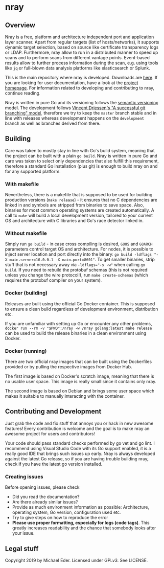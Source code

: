 # nray

## Overview

Nray is a free, platform and architecture independent port and application layer scanner. 
Apart from regular targets (list of hosts/networks), it supports dynamic target selection, based on source like certificate transparency logs or LDAP. 
Furthermore, nray allow to run in a distributed manner to speed up scans and to perform scans from different vantage points. 
Event-based results allow to further process information during the scan, e.g. using tools like `jq` or full-blown data analysis platforms like elasticsearch or Splunk.

This is the main repository where nray is developed. 
Downloads are [here](https://github.com/nray-scanner/nray/releases). 
If you are looking for user documentation, have a look at the [project homepage](https://nray-scanner.org). 
For information related to developing and contributing to nray, continue reading.

Nray is written in pure Go and its versioning follows the [semantic versioning](https://semver.org/) model. 
The development follows [Vincent Driessen's "A successful git branching" model](https://nvie.com/posts/a-successful-git-branching-model/), therefore we try to keep the `master` branch stable and in line with releases whereas development happens on the `development` branch as well as branches derived from there.

## Building 

Care was taken to mostly stay in line with Go's build system, meaning that the project can be built with a plain `go build`. 
Nray is written in pure Go and care was taken to select only dependencies that also fulfill this requirement, therefore a standard Go installation (plus git) is enough to build nray on and for any supported platform.

### With makefile

Nevertheless, there is a makefile that is supposed to be used for building production versions (`make release`) - it ensures that no C dependencies are linked in and symbols are stripped from binaries to save space. 
Also, binaries for most common operating systems are created automatically. 
A call to `make` will build a local development version, tailored to your current OS and architecture with C libraries and Go's race detector linked in.

### Without makefile

Simply run `go build` - in case cross compiling is desired, `GOOS` and `GOARCH` parameters control target OS and architecture.
For nodes, it is possible to inject server location and port directly into the binary: `go build -ldflags "-X main.server=10.0.0.1 -X main.port=8601"`.
To get smaller binaries, strip stuff that is not necessary away via `-ldflags="-s -w"` when calling `go build`.
If you need to rebuild the protobuf schemas (this is not required unless you change the wire protocol!), run `make create-schemas` (which requires the protobuf compiler on your system). 

### Docker (building)

Releases are built using the official Go Docker container. 
This is supposed to ensure a clean build regardless of development environment, distribution etc.

If you are unfamiliar with setting up Go or encounter any other problems, `docker run --rm -v "$PWD":/nray -w /nray golang:latest make release` can be used to build the release binaries in a clean environment using Docker. 

### Docker (running)

There are two official nray images that can be built using the Dockerfiles provided or by pulling the respective images from Docker Hub.

The first image is based on Docker's scratch image, meaning that there is no usable user space.
This image is really small since it contains only nray.

The second image is based on Debian and brings some user space which makes it suitable to manually interacting with the container.

## Contributing and Development

Just grab the code and fix stuff that annoys you or hack in new awesome features!
Every contribution is welcome and the goal is to make nray an awesome project for users and contributors!

Your code should pass standard checks performed by go vet and go lint. 
I recommend using Visual Studio Code with its Go support enabled, it is a really good IDE that brings such issues up early.
Nray is always developed against the latest Go release, so if you are having trouble building nray, check if you have the latest go version installed.

### Creating issues

Before opening issues, please check

- Did you read the documentation?
- Are there already similar issues?
- Provide as much environment information as possible: Architecture, operating system, Go version, configuration used etc.
- Try to give steps on how to reproduce the error
- **Please use proper formatting, especially for logs (code tags)**. This greatly increases readability and the chance that somebody looks after your issue.

## Legal stuff

Copyright 2019 by Michael Eder. 
Licensed under GPLv3. See LICENSE.
